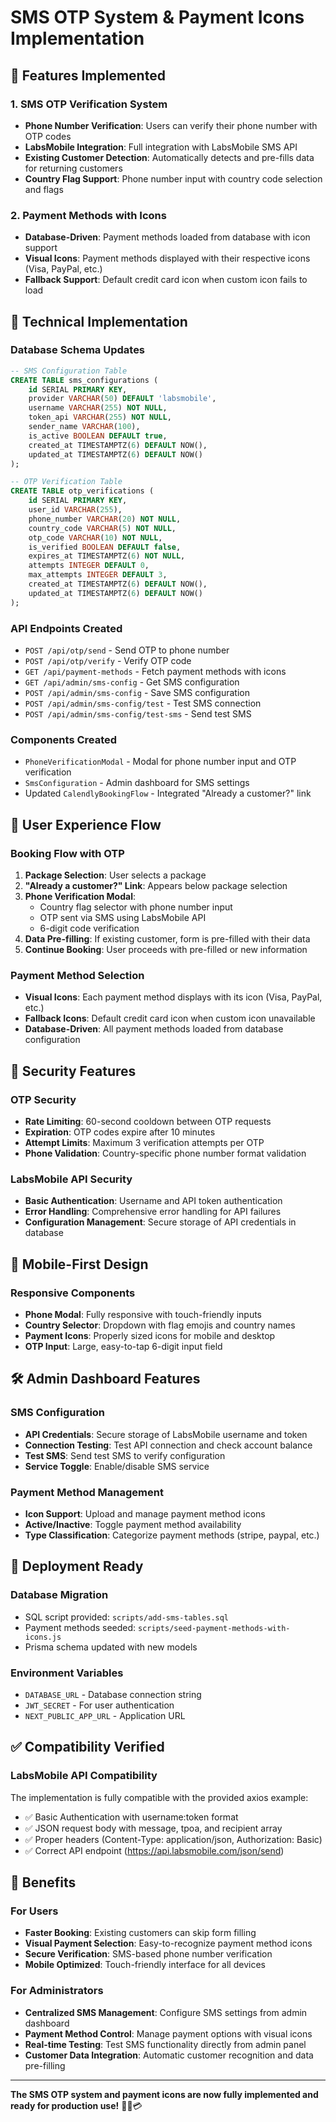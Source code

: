 # SMS OTP System & Payment Icons Implementation

## 🎯 **Features Implemented**

### **1. SMS OTP Verification System**
- **Phone Number Verification**: Users can verify their phone number with OTP codes
- **LabsMobile Integration**: Full integration with LabsMobile SMS API
- **Existing Customer Detection**: Automatically detects and pre-fills data for returning customers
- **Country Flag Support**: Phone number input with country code selection and flags

### **2. Payment Methods with Icons**
- **Database-Driven**: Payment methods loaded from database with icon support
- **Visual Icons**: Payment methods displayed with their respective icons (Visa, PayPal, etc.)
- **Fallback Support**: Default credit card icon when custom icon fails to load

## 🔧 **Technical Implementation**

### **Database Schema Updates**
```sql
-- SMS Configuration Table
CREATE TABLE sms_configurations (
    id SERIAL PRIMARY KEY,
    provider VARCHAR(50) DEFAULT 'labsmobile',
    username VARCHAR(255) NOT NULL,
    token_api VARCHAR(255) NOT NULL,
    sender_name VARCHAR(100),
    is_active BOOLEAN DEFAULT true,
    created_at TIMESTAMPTZ(6) DEFAULT NOW(),
    updated_at TIMESTAMPTZ(6) DEFAULT NOW()
);

-- OTP Verification Table
CREATE TABLE otp_verifications (
    id SERIAL PRIMARY KEY,
    user_id VARCHAR(255),
    phone_number VARCHAR(20) NOT NULL,
    country_code VARCHAR(5) NOT NULL,
    otp_code VARCHAR(10) NOT NULL,
    is_verified BOOLEAN DEFAULT false,
    expires_at TIMESTAMPTZ(6) NOT NULL,
    attempts INTEGER DEFAULT 0,
    max_attempts INTEGER DEFAULT 3,
    created_at TIMESTAMPTZ(6) DEFAULT NOW(),
    updated_at TIMESTAMPTZ(6) DEFAULT NOW()
);
```

### **API Endpoints Created**
- `POST /api/otp/send` - Send OTP to phone number
- `POST /api/otp/verify` - Verify OTP code
- `GET /api/payment-methods` - Fetch payment methods with icons
- `GET /api/admin/sms-config` - Get SMS configuration
- `POST /api/admin/sms-config` - Save SMS configuration
- `POST /api/admin/sms-config/test` - Test SMS connection
- `POST /api/admin/sms-config/test-sms` - Send test SMS

### **Components Created**
- `PhoneVerificationModal` - Modal for phone number input and OTP verification
- `SmsConfiguration` - Admin dashboard for SMS settings
- Updated `CalendlyBookingFlow` - Integrated "Already a customer?" link

## 🎨 **User Experience Flow**

### **Booking Flow with OTP**
1. **Package Selection**: User selects a package
2. **"Already a customer?" Link**: Appears below package selection
3. **Phone Verification Modal**: 
   - Country flag selector with phone number input
   - OTP sent via SMS using LabsMobile API
   - 6-digit code verification
4. **Data Pre-filling**: If existing customer, form is pre-filled with their data
5. **Continue Booking**: User proceeds with pre-filled or new information

### **Payment Method Selection**
- **Visual Icons**: Each payment method displays with its icon (Visa, PayPal, etc.)
- **Fallback Icons**: Default credit card icon when custom icon unavailable
- **Database-Driven**: All payment methods loaded from database configuration

## 🔐 **Security Features**

### **OTP Security**
- **Rate Limiting**: 60-second cooldown between OTP requests
- **Expiration**: OTP codes expire after 10 minutes
- **Attempt Limits**: Maximum 3 verification attempts per OTP
- **Phone Validation**: Country-specific phone number format validation

### **LabsMobile API Security**
- **Basic Authentication**: Username and API token authentication
- **Error Handling**: Comprehensive error handling for API failures
- **Configuration Management**: Secure storage of API credentials in database

## 📱 **Mobile-First Design**

### **Responsive Components**
- **Phone Modal**: Fully responsive with touch-friendly inputs
- **Country Selector**: Dropdown with flag emojis and country names
- **Payment Icons**: Properly sized icons for mobile and desktop
- **OTP Input**: Large, easy-to-tap 6-digit input field

## 🛠 **Admin Dashboard Features**

### **SMS Configuration**
- **API Credentials**: Secure storage of LabsMobile username and token
- **Connection Testing**: Test API connection and check account balance
- **Test SMS**: Send test SMS to verify configuration
- **Service Toggle**: Enable/disable SMS service

### **Payment Method Management**
- **Icon Support**: Upload and manage payment method icons
- **Active/Inactive**: Toggle payment method availability
- **Type Classification**: Categorize payment methods (stripe, paypal, etc.)

## 🚀 **Deployment Ready**

### **Database Migration**
- SQL script provided: `scripts/add-sms-tables.sql`
- Payment methods seeded: `scripts/seed-payment-methods-with-icons.js`
- Prisma schema updated with new models

### **Environment Variables**
- `DATABASE_URL` - Database connection string
- `JWT_SECRET` - For user authentication
- `NEXT_PUBLIC_APP_URL` - Application URL

## ✅ **Compatibility Verified**

### **LabsMobile API Compatibility**
The implementation is fully compatible with the provided axios example:
- ✅ Basic Authentication with username:token format
- ✅ JSON request body with message, tpoa, and recipient array
- ✅ Proper headers (Content-Type: application/json, Authorization: Basic)
- ✅ Correct API endpoint (https://api.labsmobile.com/json/send)

## 🎉 **Benefits**

### **For Users**
- **Faster Booking**: Existing customers can skip form filling
- **Visual Payment Selection**: Easy-to-recognize payment method icons
- **Secure Verification**: SMS-based phone number verification
- **Mobile Optimized**: Touch-friendly interface for all devices

### **For Administrators**
- **Centralized SMS Management**: Configure SMS settings from admin dashboard
- **Payment Method Control**: Manage payment options with visual icons
- **Real-time Testing**: Test SMS functionality directly from admin panel
- **Customer Data Integration**: Automatic customer recognition and data pre-filling

---

**The SMS OTP system and payment icons are now fully implemented and ready for production use!** 🎉📱💳
